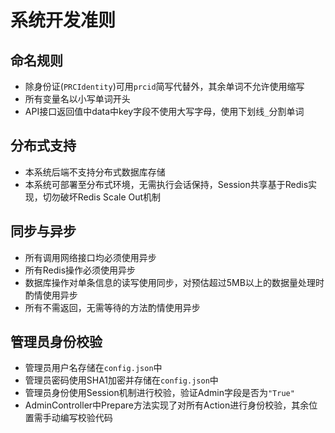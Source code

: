 # 系统开发准则

## 命名规则

- 除身份证(`PRCIdentity`)可用`prcid`简写代替外，其余单词不允许使用缩写
- 所有变量名以小写单词开头
- API接口返回值中data中key字段不使用大写字母，使用下划线`_`分割单词

## 分布式支持
- 本系统后端不支持分布式数据库存储
- 本系统可部署至分布式环境，无需执行会话保持，Session共享基于Redis实现，切勿破坏Redis Scale Out机制

## 同步与异步

- 所有调用网络接口均必须使用异步
- 所有Redis操作必须使用异步
- 数据库操作对单条信息的读写使用同步，对预估超过5MB以上的数据量处理时酌情使用异步
- 所有不需返回，无需等待的方法酌情使用异步

## 管理员身份校验

- 管理员用户名存储在`config.json`中
- 管理员密码使用SHA1加密并存储在`config.json`中
- 管理员身份使用Session机制进行校验，验证Admin字段是否为`"True"`
- AdminController中Prepare方法实现了对所有Action进行身份校验，其余位置需手动编写校验代码

